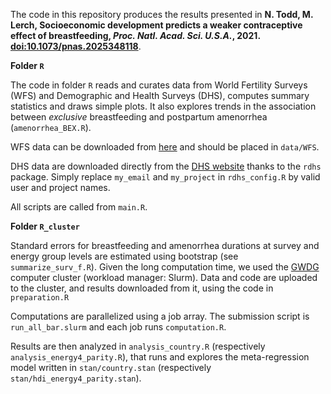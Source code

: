The code in this repository produces the results presented in **N. Todd, M. Lerch, Socioeconomic development predicts a weaker contraceptive effect of breastfeeding, _Proc. Natl. Acad. Sci. U.S.A._, 2021. [doi:10.1073/pnas.2025348118](https://doi.org/10.1073/pnas.2025348118)**.


**Folder `R`**

The code in folder `R` reads and curates data from World Fertility Surveys (WFS) and Demographic and Health Surveys (DHS), computes summary statistics and draws simple plots. It also explores trends in the association between *exclusive* breastfeeding and postpartum amenorrhea (`amenorrhea_BEX.R`).

WFS data can be downloaded from [here](https://wfs.dhsprogram.com) and should be placed in `data/WFS`.

DHS data are downloaded directly from the [DHS website](https://dhsprogram.com/) thanks to the `rdhs` package. Simply replace `my_email` and `my_project` in `rdhs_config.R` by valid user and project names.

All scripts are called from `main.R`.


**Folder `R_cluster`**

Standard errors for breastfeeding and amenorrhea durations at survey and energy group levels are estimated using bootstrap (see `summarize_surv_f.R`). Given the long computation time, we used the [GWDG](https://www.gwdg.de/) computer cluster (workload manager: Slurm). Data and code are uploaded to the cluster, and results downloaded from it, using the code in `preparation.R`

Computations are parallelized using a job array. The submission script is `run_all_bar.slurm` and each job runs `computation.R`.

Results are then analyzed in `analysis_country.R` (respectively `analysis_energy4_parity.R`), that runs and explores the meta-regression model written in `stan/country.stan` (respectively `stan/hdi_energy4_parity.stan`).
